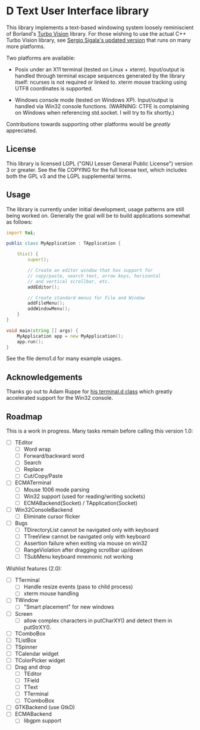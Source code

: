 D Text User Interface library
=============================

This library implements a text-based windowing system loosely
reminiscient of Borland's [Turbo
Vision](http://en.wikipedia.org/wiki/Turbo_Vision) library.  For those
wishing to use the actual C++ Turbo Vision library, see [Sergio
Sigala's updated version](http://tvision.sourceforge.net/) that runs
on many more platforms.

Two platforms are available:

* Posix under an X11 terminal (tested on Linux + xterm).  Input/output
  is handled through terminal escape sequences generated by the
  library itself: ncurses is not required or linked to.  xterm mouse
  tracking using UTF8 coordinates is supported.

* Windows console mode (tested on Windows XP).  Input/output is
  handled via Win32 console functions.  (WARNING: CTFE is complaining
  on Windows when referencing std.socket.  I will try to fix shortly.)

Contributions towards supporting other platforms would be *greatly*
appreciated.


License
-------

This library is licensed LGPL ("GNU Lesser General Public License")
version 3 or greater.  See the file COPYING for the full license text,
which includes both the GPL v3 and the LGPL supplemental terms.


Usage
-----

The library is currently under initial development, usage patterns are
still being worked on.  Generally the goal will be to build
applications somewhat as follows:

```D
import tui;

public class MyApplication : TApplication {

    this() {
        super();

        // Create an editor window that has support for
        // copy/paste, search text, arrow keys, horizontal
        // and vertical scrollbar, etc.
        addEditor();

        // Create standard menus for File and Window
        addFileMenu();
        addWindowMenu();
    }
}

void main(string [] args) {
    MyApplication app = new MyApplication();
    app.run();
}
```

See the file demo1.d for many example usages.


Acknowledgements
----------------

Thanks go out to Adam Ruppe for [his terminal.d class](
https://raw.github.com/adamdruppe/misc-stuff-including-D-programming-language-web-stuff/master/terminal.d)
which greatly accelerated support for the Win32 console.


Roadmap
-------

This is a work in progress.  Many tasks remain before calling this
version 1.0:

- [ ] TEditor
  - [ ] Word wrap
  - [ ] Forward/backward word
  - [ ] Search
  - [ ] Replace
  - [ ] Cut/Copy/Paste
- [ ] ECMATerminal
  - [ ] Mouse 1006 mode parsing
  - [ ] Win32 support (used for reading/writing sockets)
  - [ ] ECMABackend(Socket) / TApplication(Socket)
- [ ] Win32ConsoleBackend
  - [ ] Eliminate cursor flicker
- [ ] Bugs
  - [ ] TDirectoryList cannot be navigated only with keyboard
  - [ ] TTreeView cannot be navigated only with keyboard
  - [ ] Assertion failure when exiting via mouse on win32
  - [ ] RangeViolation after dragging scrollbar up/down
  - [ ] TSubMenu keyboard mnemonic not working

Wishlist features (2.0):

- [ ] TTerminal
  - [ ] Handle resize events (pass to child process)
  - [ ] xterm mouse handling
- [ ] TWindow
  - [ ] "Smart placement" for new windows
- [ ] Screen
  - [ ] allow complex characters in putCharXY() and detect them in putStrXY().
- [ ] TComboBox
- [ ] TListBox
- [ ] TSpinner
- [ ] TCalendar widget
- [ ] TColorPicker widget
- [ ] Drag and drop
  - [ ] TEditor
  - [ ] TField
  - [ ] TText
  - [ ] TTerminal
  - [ ] TComboBox
- [ ] GTKBackend (use GtkD)
- [ ] ECMABackend
  - [ ] libgpm support
